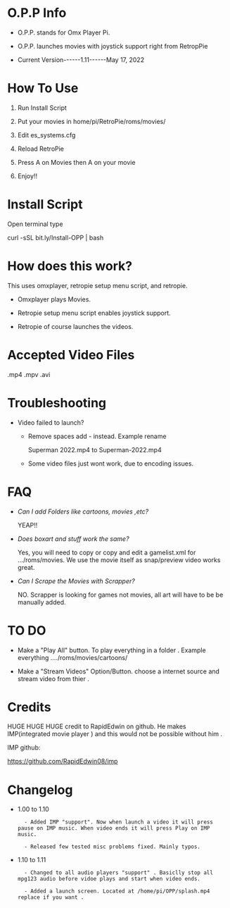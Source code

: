 # O.P.P Info

- O.P.P. stands for Omx Player Pi.

- O.P.P. launches movies with joystick support right from RetropPie

- Current Version------1.11------May 17, 2022

# How To Use 

1. Run Install Script

2. Put your movies in home/pi/RetroPie/roms/movies/

3. Edit es_systems.cfg

4. Reload RetroPie

5. Press A on Movies then A on your movie

6. Enjoy!!

# Install Script 

Open terminal type 

curl -sSL bit.ly/Install-OPP | bash


# How does this work? 

This uses omxplayer, retropie setup menu script, and retropie. 

- Omxplayer plays Movies.

- Retropie setup menu script enables joystick support.
 
- Retropie of course launches the videos.


# Accepted Video Files 

.mp4 .mpv .avi 

# Troubleshooting 

- Video failed to launch? 
 
    - Remove spaces add - instead. Example rename 
     
      Superman 2022.mp4 to Superman-2022.mp4

    - Some video files just wont work, due to encoding issues.
 
# FAQ

- *Can I add Folders like cartoons, movies ,etc?*
 
     YEAP!!
 
- *Does boxart and stuff work the same?*

     Yes, you will need to copy or copy and edit a gamelist.xml for .../roms/movies. We use the movie itself as snap/preview video works great. 
 
- *Can I Scrape the Movies with Scrapper?*

     NO. Scrapper is looking for games not movies, all art will have to be be manually added.

# TO DO 

- Make a "Play All" button. To play everything in a folder . Example everything ..../roms/movies/cartoons/

- Make a "Stream Videos" Option/Button. choose a internet source and stream video from thier . 


# Credits 

HUGE HUGE HUGE credit to RapidEdwin on github. He makes IMP(integrated movie player ) and this would not be possible without him .

IMP github:

https://github.com/RapidEdwin08/imp

# Changelog

- 1.00 to 1.10

        - Added IMP "support". Now when launch a video it will press pause on IMP music. When video ends it will press Play on IMP music.

        - Released few tested misc problems fixed. Mainly typos. 


- 1.10 to 1.11

        - Changed to all audio players "support" . Basiclly stop all mpg123 audio before vidoe plays and start when video ends.

        - Added a launch screen. Located at /home/pi/OPP/splash.mp4   replace if you want .
